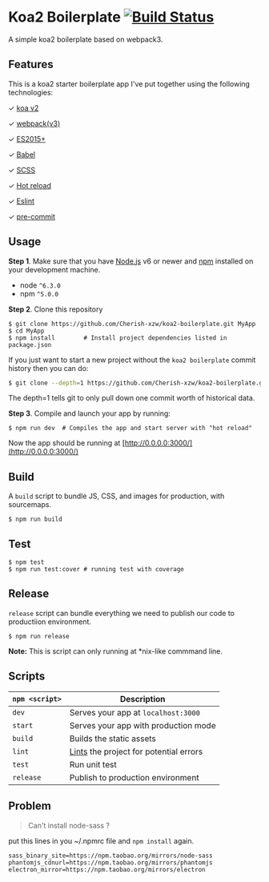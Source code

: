 # Koa2 Boilerplate [![Build Status](https://travis-ci.org/Cherish-xzw/koa2-boilerplate.svg?branch=master)](https://travis-ci.org/Cherish-xzw/koa2-boilerplate)
A simple koa2 boilerplate based on webpack3.

## Features

This is a koa2 starter boilerplate app I've put together using the following technologies:

✓ [koa v2](https://github.com/koajs/koa)

✓ [webpack(v3)](https://github.com/webpack/webpack)

✓ [ES2015+](http://babeljs.io/docs/learn-es2015/)

✓ [Babel](http://babeljs.io/)

✓ [SCSS](http://sass-lang.com/)

✓ [Hot reload](https://github.com/leecade/koa-webpack-middleware)

✓ [Eslint](https://github.com/eslint/eslint)

✓ [pre-commit](https://github.com/observing/pre-commit)

## Usage

**Step 1**. Make sure that you have [Node.js](https://nodejs.org/) v6 or newer and
[npm](https://github.com/npm/npm) installed on your development machine.

* node `^6.3.0`
* npm `^5.0.0`

**Step 2**. Clone this repository

```shell
$ git clone https://github.com/Cherish-xzw/koa2-boilerplate.git MyApp
$ cd MyApp
$ npm install        # Install project dependencies listed in package.json
```

If you just want to start a new project without the `koa2 boilerplate` commit history then you can do:

```bash
$ git clone --depth=1 https://github.com/Cherish-xzw/koa2-boilerplate.git MyApp
```
The depth=1 tells git to only pull down one commit worth of historical data.

**Step 3**. Compile and launch your app by running:

```shell
$ npm run dev  # Compiles the app and start server with "hot reload"
```

Now the app should be running at [http://0.0.0.0:3000/](http://0.0.0.0:3000/)


## Build
A `build` script to bundle JS, CSS, and images for production, with sourcemaps.

```
$ npm run build
```

## Test

```
$ npm test
$ npm run test:cover # running test with coverage
```

## Release
`release` script can bundle everything we need to publish our code to productiion environment.

```
$ npm run release
```
**Note:** This is script can only running at *nix-like commmand line.

## Scripts

|`npm <script>`     |Description|
|-------------------|-----------|
|`dev`              |Serves your app at `localhost:3000`|
|`start`             |Serves your app with production mode|
|`build`            |Builds the static assets|
|`lint`             |[Lints](http://stackoverflow.com/questions/8503559/what-is-linting) the project for potential errors|
|`test`             |Run unit test
|`release`          |Publish to production environment


## Problem

> Can't install node-sass ?

put this lines in you ~/.npmrc file and ` npm install ` again.

```
sass_binary_site=https://npm.taobao.org/mirrors/node-sass
phantomjs_cdnurl=https://npm.taobao.org/mirrors/phantomjs
electron_mirror=https://npm.taobao.org/mirrors/electron
```

